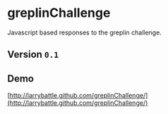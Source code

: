 greplinChallenge
================

Javascript based responses to the greplin challenge.


## Version `0.1`

## Demo
[http://larrybattle.github.com/greplinChallenge/](http://larrybattle.github.com/greplinChallenge/)